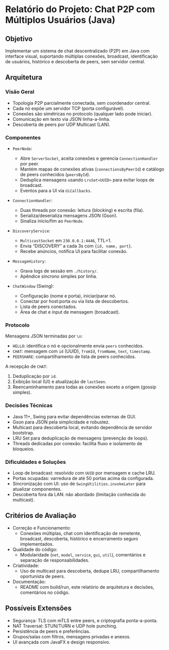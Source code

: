 # Relatório do Projeto: Chat P2P com Múltiplos Usuários (Java)

## Objetivo
Implementar um sistema de chat descentralizado (P2P) em Java com interface visual, suportando múltiplas conexões, broadcast, identificação de usuários, histórico e descoberta de peers, sem servidor central.

## Arquitetura

### Visão Geral
- Topologia P2P parcialmente conectada, sem coordenador central.
- Cada nó expõe um servidor TCP (porta configurável).
- Conexões são simétricas no protocolo (qualquer lado pode iniciar).
- Comunicação em texto via JSON linha-a-linha.
- Descoberta de peers por UDP Multicast (LAN).

### Componentes
- `PeerNode`:
  - Abre `ServerSocket`, aceita conexões e gerencia `ConnectionHandler` por peer.
  - Mantém mapas de conexões ativas (`connectionsByPeerId`) e catálogo de peers conhecidos (`peersById`).
  - Deduplica mensagens usando `LruSet<UUID>` para evitar loops de broadcast.
  - Eventos para a UI via `UiCallbacks`.

- `ConnectionHandler`:
  - Duas threads por conexão: leitura (blocking) e escrita (fila).
  - Serializa/deserializa mensagens JSON (Gson).
  - Sinaliza início/fim ao `PeerNode`.

- `DiscoveryService`:
  - `MulticastSocket` em `230.0.0.1:4446`, TTL=1.
  - Envia “DISCOVERY” a cada 3s com `{id, name, port}`.
  - Recebe anúncios, notifica UI para facilitar conexão.

- `MessageHistory`:
  - Grava logs de sessão em `./history/`.
  - Apêndice síncrono simples por linha.

- `ChatWindow` (Swing):
  - Configuração (nome e porta), iniciar/parar nó.
  - Conectar por host:porta ou via lista de descobertos.
  - Lista de peers conectados.
  - Área de chat e input de mensagem (broadcast).

### Protocolo
Mensagens JSON terminadas por `\n`:
- `HELLO`: identifica o nó e opcionalmente envia `peers` conhecidos.
- `CHAT`: mensagem com `id` (UUID), `fromId`, `fromName`, `text`, `timestamp`.
- `PEERSHARE`: compartilhamento de lista de peers conhecidos.

A recepção de `CHAT`:
1. Deduplicação por `id`.
2. Exibição local (UI) e atualização de `lastSeen`.
3. Reencaminhamento para todas as conexões exceto a origem (gossip simples).

### Decisões Técnicas
- Java 11+, Swing para evitar dependências externas de GUI.
- Gson para JSON pela simplicidade e robustez.
- Multicast para descoberta local, evitando dependência de servidor bootstrap.
- LRU Set para deduplicação de mensagens (prevenção de loops).
- Threads dedicadas por conexão: facilita fluxo e isolamento de bloqueios.

### Dificuldades e Soluções
- Loop de broadcast: resolvido com `UUID` por mensagem e cache LRU.
- Portas ocupadas: varredura de até 50 portas acima da configurada.
- Sincronização com UI: uso de `SwingUtilities.invokeLater` para atualizar componentes.
- Descoberta fora da LAN: não abordado (limitação conhecida do multicast).

## Critérios de Avaliação

- Correção e Funcionamento:
  - Conexões múltiplas, chat com identificação de remetente, broadcast, descoberta, histórico e encerramento seguro implementados.
- Qualidade do código:
  - Modularidade (`net`, `model`, `service`, `gui`, `util`), comentários e separação de responsabilidades.
- Criatividade:
  - Uso de multicast para descoberta, dedupe LRU, compartilhamento oportunista de peers.
- Documentação:
  - README com build/run, este relatório de arquitetura e decisões, comentários no código.

## Possíveis Extensões
- Segurança: TLS com mTLS entre peers, e criptografia ponta-a-ponta.
- NAT Traversal: STUN/TURN e UDP hole punching.
- Persistência de peers e preferências.
- Grupos/salas com filtros, mensagens privadas e anexos.
- UI avançada com JavaFX e design responsivo.
